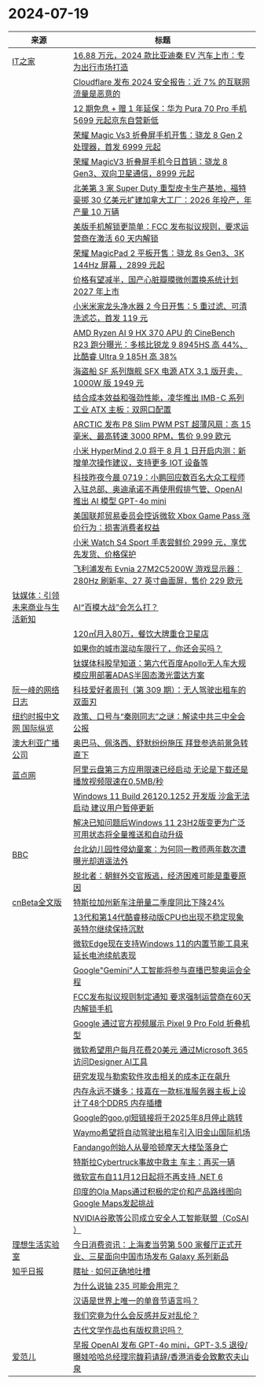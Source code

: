 ﻿# 2024-07-19

|来源|标题|
|---|---|
|[IT之家](https://www.ithome.com/rss/)|[16.88 万元，2024 款比亚迪秦 EV 汽车上市：专为出行市场打造](https://www.ithome.com/0/782/788.htm)|
||[Cloudflare 发布 2024 安全报告：近 7% 的互联网流量是恶意的](https://www.ithome.com/0/782/787.htm)|
||[12 期免息 + 赠 1 年延保：华为 Pura 70 Pro 手机 5699 元起京东自营新低](https://www.ithome.com/0/782/786.htm)|
||[荣耀 Magic Vs3 折叠屏手机开售：骁龙 8 Gen 2 处理器，首发 6999 元起](https://www.ithome.com/0/782/785.htm)|
||[荣耀 MagicV3 折叠屏手机今日首销：骁龙 8 Gen3、双向卫星通信，8999 元起](https://www.ithome.com/0/782/784.htm)|
||[北美第 3 家 Super Duty 重型皮卡生产基地，福特豪掷 30 亿美元扩建加拿大工厂：2026 年投产，年产量 10 万辆](https://www.ithome.com/0/782/783.htm)|
||[美版手机解锁更简单：FCC 发布拟议规则，要求运营商在激活 60 天内解锁](https://www.ithome.com/0/782/782.htm)|
||[荣耀 MagicPad 2 平板开售：骁龙 8s Gen3、3K 144Hz 屏幕 ，2899 元起](https://www.ithome.com/0/782/781.htm)|
||[价格有望减半，国产心脏瓣膜微创置换系统计划 2027 年上市](https://www.ithome.com/0/782/780.htm)|
||[小米米家龙头净水器 2 今日开售：5 重过滤、可清洗滤芯，首发 119 元](https://www.ithome.com/0/782/778.htm)|
||[AMD Ryzen AI 9 HX 370 APU 的 CineBench R23 跑分曝光：多核比锐龙 9 8945HS 高 44%、比酷睿 Ultra 9 185H 高 38%](https://www.ithome.com/0/782/777.htm)|
||[海盗船 SF 系列旗舰 SFX 电源 ATX 3.1 版开卖，1000W 版 1949 元](https://www.ithome.com/0/782/776.htm)|
||[结合成本效益和强劲性能，凌华推出 IMB-C 系列工业 ATX 主板：双网口配置](https://www.ithome.com/0/782/775.htm)|
||[ARCTIC 发布 P8 Slim PWM PST 超薄风扇：高 15 毫米、最高转速 3000 RPM，售价 9.99 欧元](https://www.ithome.com/0/782/774.htm)|
||[小米 HyperMind 2.0 将于 8 月 1 日开启内测：新增单次操作建议，支持更多 IOT 设备等](https://www.ithome.com/0/782/773.htm)|
||[科技昨夜今晨 0719：小鹏回应数百名大众工程师入驻总部、奥迪承诺不再使用假排气管、OpenAI 推出 AI 模型 GPT-4o mini](https://www.ithome.com/0/782/772.htm)|
||[美国联邦贸易委员会控诉微软 Xbox Game Pass 涨价行为：损害消费者权益](https://www.ithome.com/0/782/771.htm)|
||[小米 Watch S4 Sport 手表尝鲜价 2999 元，享优先发货、价格保护](https://www.ithome.com/0/782/770.htm)|
||[飞利浦发布 Evnia 27M2C5200W 游戏显示器：280Hz 刷新率、27 英寸曲面屏，售价 229 欧元](https://www.ithome.com/0/782/769.htm)|
|[钛媒体：引领未来商业与生活新知](https://plink.anyfeeder.com/tmtpost)|[AI“百模大战”会怎么打？](https://www.tmtpost.com/7173388.html)|
||[120㎡月入80万，餐饮大牌重仓卫星店](https://www.tmtpost.com/7173514.html)|
||[如果你的城市混动车限行了，你还会买吗？](https://www.tmtpost.com/7173453.html)|
||[钛媒体科股早知道：第六代百度Apollo无人车大规模应用部署ADAS半固态激光雷达方案](https://www.tmtpost.com/7173735.html)|
|[阮一峰的网络日志](https://feeds.feedburner.com/ruanyifeng)|[科技爱好者周刊（第 309 期）：无人驾驶出租车的双面刃](http://www.ruanyifeng.com/blog/2024/07/weekly-issue-309.html)|
|[纽约时报中文网 国际纵览](http://cn.nytimes.com/rss/news.xml)|[政策、口号与“秦刚同志”之谜：解读中共三中全会公报](https://cn.nytimes.com/china/20240719/china-economy-plenum-takeaways/?utm_source=RSS)|
|[澳大利亚广播公司](https://plink.anyfeeder.com/abc/cn)|[奥巴马、佩洛西、舒默纷纷施压 拜登参选前景急转直下](https://newsapp.abc.net.au/newsapp//chinese/2024-07-19/biden-is-now-soul-searching-about-dropping-out-of-race/104117118)|
|[蓝点网](https://www.landiannews.com/feed)|[阿里云盘第三方应用限速已经启动 无论是下载还是播放视频限速在0.5MB/秒](https://www.landiannews.com/archives/105031.html)|
||[Windows 11 Build 26120.1252 开发版 沙盒无法启动 建议用户暂停更新](https://www.landiannews.com/archives/105030.html)|
||[解决已知问题后Windows 11 23H2版变更为广泛可用状态将全量推送和自动升级](https://www.landiannews.com/archives/105029.html)|
|[BBC](https://plink.anyfeeder.com/bbc/cn)|[台北幼儿园性侵幼童案：为何同一教师两年数次遭曝光却逍遥法外](https://www.bbc.com/zhongwen/simp/chinese-news-69201138)|
||[脱北者：朝鲜外交官叛逃，经济困难可能是重要原因](https://www.bbc.com/zhongwen/simp/world-69201390)|
|[cnBeta全文版](http://feeds2.feedburner.com/cnbeta-full)|[特斯拉加州新车注册量二季度同比下降24%](https://m.cnbeta.com.tw/view/1438867.htm)|
||[13代和第14代酷睿移动版CPU也出现不稳定现象 英特尔继续保持沉默](https://m.cnbeta.com.tw/view/1438865.htm)|
||[微软Edge现在支持Windows 11的内置节能工具来延长电池续航表现](https://m.cnbeta.com.tw/view/1438863.htm)|
||[Google"Gemini"人工智能将参与直播巴黎奥运会全程](https://m.cnbeta.com.tw/view/1438861.htm)|
||[FCC发布拟议规则制定通知 要求强制运营商在60天内解锁手机](https://m.cnbeta.com.tw/view/1438860.htm)|
||[Google 通过官方视频展示 Pixel 9 Pro Fold 折叠机型](https://m.cnbeta.com.tw/view/1438859.htm)|
||[微软希望用户每月花费20美元 通过Microsoft 365访问Designer AI工具](https://m.cnbeta.com.tw/view/1438858.htm)|
||[研究发现与勒索软件攻击相关的成本正在飙升](https://m.cnbeta.com.tw/view/1438857.htm)|
||[内存永远不嫌多：技嘉在一款标准服务器主板上设计了48个DDR5 内存插槽](https://m.cnbeta.com.tw/view/1438856.htm)|
||[Google的goo․gl短链接将于2025年8月停止跳转](https://m.cnbeta.com.tw/view/1438855.htm)|
||[Waymo希望将自动驾驶出租车引入旧金山国际机场](https://m.cnbeta.com.tw/view/1438854.htm)|
||[Fandango创始人从曼哈顿摩天大楼坠落身亡](https://m.cnbeta.com.tw/view/1438853.htm)|
||[特斯拉Cybertruck事故中救主 车主：再买一辆](https://m.cnbeta.com.tw/view/1438849.htm)|
||[微软宣布自11月12日起将不再支持 .NET 6](https://m.cnbeta.com.tw/view/1438848.htm)|
||[印度的Ola Maps通过积极的定价和产品路线图向Google Maps发起挑战](https://m.cnbeta.com.tw/view/1438847.htm)|
||[NVIDIA谷歌等公司成立安全人工智能联盟（CoSAI ）](https://m.cnbeta.com.tw/view/1438846.htm)|
|[理想生活实验室](http://www.toodaylab.com/feed)|[今日消费资讯：上海麦当劳第 500 家餐厅正式开业、三星面向中国市场发布 Galaxy 系列新品](http://www.toodaylab.com/82939)|
|[知乎日报](https://feedx.net/rss/zhihudaily.xml)|[瞎扯 · 如何正确地吐槽](https://daily.zhihu.com/story/9773917)|
||[为什么说铀 235 可能会用完？](https://daily.zhihu.com/story/9773895)|
||[汉语是世界上唯一的单音节语言吗？](https://daily.zhihu.com/story/9773900)|
||[我们究竟为什么会反感并反对乱伦？](https://daily.zhihu.com/story/9773901)|
||[古代文学作品也有版权意识吗？](https://daily.zhihu.com/story/9773909)|
|[爱范儿](https://plink.anyfeeder.com/ifanr)|[早报 OpenAI 发布 GPT-4o mini，GPT-3.5 退役/曝娃哈哈总经理宗馥莉请辞/香港消委会致歉农夫山泉](https://www.ifanr.com/1592926?utm_source=rss&utm_medium=rss&utm_campaign=)|

